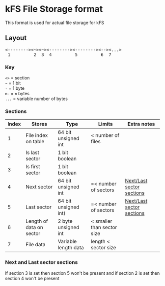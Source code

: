 # kFS File Storage format

This format is used for actual file storage for kFS

## Layout

<pre>
<--------><~><~><--------><--------><--><...>
 1         2  3  4         5         6  7
</pre>

### Key

`<>` = section <br>
`~` = 1 bit<br>
`-` = 1 byte<br>
`n-` = `n` bytes<br>
`...` = variable number of bytes<br>

### Sections
Index | Stores | Type | Limits | Extra notes
-- | - | - | - | - 
1 | File index on table | 64 bit unsigned int | < number of files
2 | Is last sector | 1 bit boolean
3 | Is first sector |1 bit boolean
4 | Next sector | 64 bit unsigned int | =< number of sectors | [Next/Last sector sections](#next-and-last-sector-sections)
5 | Last sector | 64 bit unsigned int) | =< number of sectors |  [Next/Last sector sections](#next-and-last-sector-sections)
6 | Length of data on sector | 2 byte unsigned int | < smaller than sector size
7 | File data | Variable length data | length < sector size

### Next and Last sector sections

If section 3 is set then section 5 won't be present and if section 2 is set then section 4 won't be present
